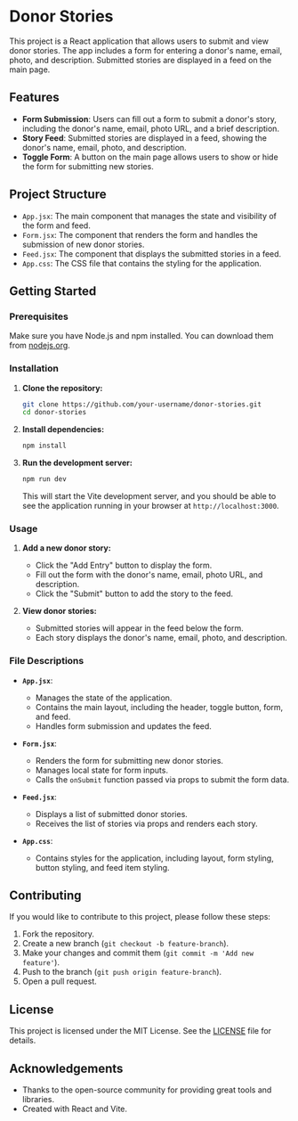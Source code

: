 # Donor Stories

This project is a React application that allows users to submit and view donor stories. The app includes a form for entering a donor's name, email, photo, and description. Submitted stories are displayed in a feed on the main page. 

## Features

- **Form Submission**: Users can fill out a form to submit a donor's story, including the donor's name, email, photo URL, and a brief description.
- **Story Feed**: Submitted stories are displayed in a feed, showing the donor's name, email, photo, and description.
- **Toggle Form**: A button on the main page allows users to show or hide the form for submitting new stories.

## Project Structure

- `App.jsx`: The main component that manages the state and visibility of the form and feed.
- `Form.jsx`: The component that renders the form and handles the submission of new donor stories.
- `Feed.jsx`: The component that displays the submitted stories in a feed.
- `App.css`: The CSS file that contains the styling for the application.

## Getting Started

### Prerequisites

Make sure you have Node.js and npm installed. You can download them from [nodejs.org](https://nodejs.org/).

### Installation

1. **Clone the repository:**

   ```bash
   git clone https://github.com/your-username/donor-stories.git
   cd donor-stories
   ```

2. **Install dependencies:**

   ```bash
   npm install
   ```

3. **Run the development server:**

   ```bash
   npm run dev
   ```

   This will start the Vite development server, and you should be able to see the application running in your browser at `http://localhost:3000`.

### Usage

1. **Add a new donor story:**
   - Click the "Add Entry" button to display the form.
   - Fill out the form with the donor's name, email, photo URL, and description.
   - Click the "Submit" button to add the story to the feed.

2. **View donor stories:**
   - Submitted stories will appear in the feed below the form.
   - Each story displays the donor's name, email, photo, and description.

### File Descriptions

- **`App.jsx`**:
  - Manages the state of the application.
  - Contains the main layout, including the header, toggle button, form, and feed.
  - Handles form submission and updates the feed.

- **`Form.jsx`**:
  - Renders the form for submitting new donor stories.
  - Manages local state for form inputs.
  - Calls the `onSubmit` function passed via props to submit the form data.

- **`Feed.jsx`**:
  - Displays a list of submitted donor stories.
  - Receives the list of stories via props and renders each story.

- **`App.css`**:
  - Contains styles for the application, including layout, form styling, button styling, and feed item styling.

## Contributing

If you would like to contribute to this project, please follow these steps:

1. Fork the repository.
2. Create a new branch (`git checkout -b feature-branch`).
3. Make your changes and commit them (`git commit -m 'Add new feature'`).
4. Push to the branch (`git push origin feature-branch`).
5. Open a pull request.

## License

This project is licensed under the MIT License. See the [LICENSE](LICENSE) file for details.

## Acknowledgements

- Thanks to the open-source community for providing great tools and libraries.
- Created with React and Vite.